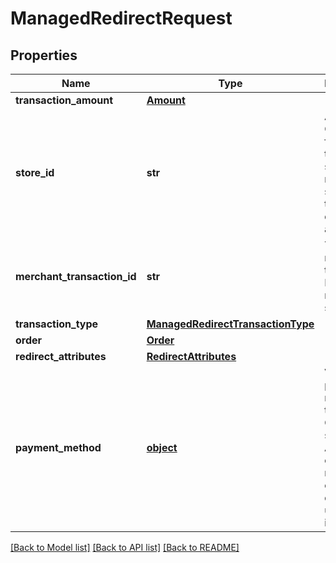 # ManagedRedirectRequest

## Properties
Name | Type | Description | Notes
------------ | ------------- | ------------- | -------------
**transaction_amount** | [**Amount**](Amount.md) |  | 
**store_id** | **str** | An optional Outlet ID for clients that support multiple stores in the same developer app. | [optional] 
**merchant_transaction_id** | **str** | The unique merchant transaction ID from the request, if supplied. | [optional] 
**transaction_type** | [**ManagedRedirectTransactionType**](ManagedRedirectTransactionType.md) |  | 
**order** | [**Order**](Order.md) |  | [optional] 
**redirect_attributes** | [**RedirectAttributes**](RedirectAttributes.md) |  | [optional] 
**payment_method** | [**object**](.md) | Various payment methods the Gateway supports. Abstract class, do not use this class directly, use one of its children. | 

[[Back to Model list]](../README.md#documentation-for-models) [[Back to API list]](../README.md#documentation-for-api-endpoints) [[Back to README]](../README.md)



